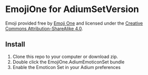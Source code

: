 # EmojiOne for AdiumSetVersion

Emoji provided free by [Emoji One](http://emojione.com/) and licensed under the
[Creative Commons Attribution-ShareAlike 4.0](https://creativecommons.org/licenses/by-sa/4.0/).

## Install

1. Clone this repo to your computer or download zip.
1. Double click the EmojiOne.AdiumEmoticonSet bundle
1. Enable the Emoticon Set in your Adium preferences
